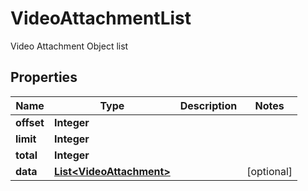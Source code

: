 

# VideoAttachmentList

Video Attachment Object list

## Properties

| Name | Type | Description | Notes |
|------------ | ------------- | ------------- | -------------|
|**offset** | **Integer** |  |  |
|**limit** | **Integer** |  |  |
|**total** | **Integer** |  |  |
|**data** | [**List&lt;VideoAttachment&gt;**](VideoAttachment.md) |  |  [optional] |




